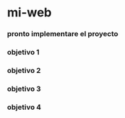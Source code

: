 # mi-web
### pronto implementare el proyecto
### objetivo 1
### objetivo 2
### objetivo 3
### objetivo 4
